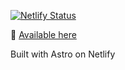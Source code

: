 [![Netlify Status](https://api.netlify.com/api/v1/badges/6312b168-bd2d-41f2-989c-d6946fec363c/deploy-status)](https://app.netlify.com/sites/roblettsdev/deploys)

👋 [Available here](https://robletts.dev)

Built with Astro on Netlify

